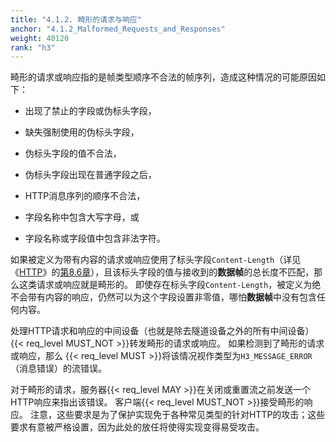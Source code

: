 ```yaml
---
title: "4.1.2. 畸形的请求与响应"
anchor: "4.1.2_Malformed_Requests_and_Responses"
weight: 40120
rank: "h3"
---
```


畸形的请求或响应指的是帧类型顺序不合法的帧序列，造成这种情况的可能原因如下：

* 出现了禁止的字段或伪标头字段，

* 缺失强制使用的伪标头字段，

* 伪标头字段的值不合法，

* 伪标头字段出现在普通字段之后，

* HTTP消息序列的顺序不合法，

* 字段名称中包含大写字母，或

* 字段名称或字段值中包含非法字符。

如果被定义为带有内容的请求或响应使用了标头字段`Content-Length`（详见《[HTTP]()》的[第8.6章]()），且该标头字段的值与接收到的**数据帧**的总长度不匹配，那么这类请求或响应就是畸形的。
即使存在标头字段`Content-Length`，被定义为绝不会带有内容的响应，仍然可以为这个字段设置非零值，哪怕**数据帧**中没有包含任何内容。

处理HTTP请求和响应的中间设备（也就是除去隧道设备之外的所有中间设备）{{< req_level MUST_NOT >}}转发畸形的请求或响应。
如果检测到了畸形的请求或响应，那么 {{< req_level MUST >}}将该情况视作类型为`H3_MESSAGE_ERROR`（消息错误）的流错误。

对于畸形的请求，服务器{{< req_level MAY >}}在关闭或重置流之前发送一个HTTP响应来指出该错误。
客户端{{< req_level MUST_NOT >}}接受畸形的响应。
注意，这些要求是为了保护实现免于各种常见类型的针对HTTP的攻击；这些要求有意被严格设置，因为此处的放任将使得实现变得易受攻击。
